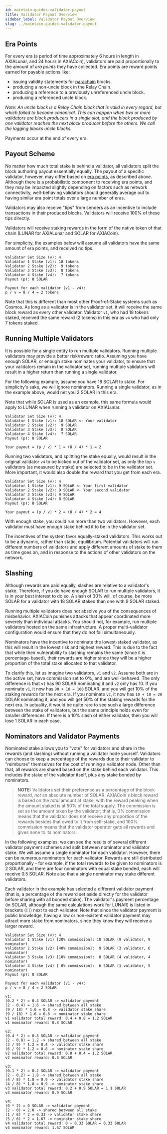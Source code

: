 ```yaml
---
id: maintain-guides-validator-payout
title: Validator Payout Overview
sidebar_label: Validator Payout Overview
slug: ../maintain-guides-validator-payout
---
```


## Era Points

For every era (a period of time approximately 6 hours in length in AXIALunar, and 24 hours in
AXIACoin), validators are paid proportionally to the amount of _era points_ they have collected. Era
points are reward points earned for payable actions like:

- issuing validity statements for [parachain](../learn/learn-parachains.md) blocks.
- producing a non-uncle block in the Relay Chain.
- producing a reference to a previously unreferenced uncle block.
- producing a referenced uncle block.

_Note: An uncle block is a Relay Chain block that is valid in every regard, but which failed to
become canonical. This can happen when two or more validators are block producers in a single slot,
and the block produced by one validator reaches the next block producer before the others. We call
the lagging blocks uncle blocks._

Payments occur at the end of every era.

## Payout Scheme

No matter how much total stake is behind a validator, all validators split the block authoring
payout essentially equally. The payout of a specific validator, however, may differ based on
[era points](#era-points), as described above. Although there is a probabilistic component to
receiving era points, and they may be impacted slightly depending on factors such as network
connectivity, well-behaving validators should generally average out to having similar era point
totals over a large number of eras.

Validators may also receive "tips" from senders as an incentive to include transactions in their
produced blocks. Validators will receive 100% of these tips directly.

Validators will receive staking rewards in the form of the native token of that chain (LUNAR for
AXIALunar and SOLAR for AXIACoin).

For simplicity, the examples below will assume all validators have the same amount of era points,
and received no tips.

```
Validator Set Size (v): 4
Validator 1 Stake (v1): 18 tokens
Validator 2 Stake (v2):  9 tokens
Validator 3 Stake (v3):  8 tokens
Validator 4 Stake (v4):  7 tokens
Payout (p): 8 SOLAR

Payout for each validator (v1 - v4):
p / v = 8 / 4 = 2 tokens
```

Note that this is different than most other Proof-of-Stake systems such as Cosmos. As long as a
validator is in the validator set, it will receive the same block reward as every other validator.
Validator `v1`, who had 18 tokens staked, received the same reward (2 tokens) in this era as `v4`
who had only 7 tokens staked.

## Running Multiple Validators

It is possible for a single entity to run multiple validators. Running multiple validators may
provide a better risk/reward ratio. Assuming you have enough SOLAR, or enough stake nominates your
validator, to ensure that your validators remain in the validator set, running multiple validators
will result in a higher return than running a single validator.

For the following example, assume you have 18 SOLAR to stake. For simplicity's sake, we will ignore
nominators. Running a single validator, as in the example above, would net you 2 SOLAR in this era.

Note that while SOLAR is used as an example, this same formula would apply to LUNAR when running a
validator on AXIALunar.

```
Validator Set Size (v): 4
Validator 1 Stake (v1): 18 SOLAR <- Your validator
Validator 2 Stake (v2):  9 SOLAR
Validator 3 Stake (v3):  8 SOLAR
Validator 4 Stake (v4):  7 SOLAR
Payout (p): 8 SOLAR

Your payout = (p / v) * 1 = (8 / 4) * 1 = 2
```

Running two validators, and splitting the stake equally, would result in the original validator `v4`
to be kicked out of the validator set, as only the top `v` validators (as measured by stake) are
selected to be in the validator set. More important, it would also double the reward that you get
from each era.

```
Validator Set Size (v): 4
Validator 1 Stake (v1): 9 SOLAR <- Your first validator
Validator 2 Stake (v2): 9 SOLAR <- Your second validator
Validator 3 Stake (v3): 9 SOLAR
Validator 4 Stake (v4): 8 SOLAR
Payout (p): 8 SOLAR

Your payout = (p / v) * 2 = (8 / 4) * 2 = 4
```

With enough stake, you could run more than two validators. However, each validator must have enough
stake behind it to be in the validator set.

The incentives of the system favor equally-staked validators. This works out to be a dynamic, rather
than static, equilibrium. Potential validators will run different numbers of validators and apply
different amounts of stake to them as time goes on, and in response to the actions of other
validators on the network.

## Slashing

Although rewards are paid equally, slashes are relative to a validator's stake. Therefore, if you do
have enough SOLAR to run multiple validators, it is in your best interest to do so. A slash of 30%
will, of course, be more SOLAR for a validator with 18 SOLAR staked than one with 9 SOLAR staked.

Running multiple validators does not absolve you of the consequences of misbehavior. AXIACoin
punishes attacks that appear coordinated more severely than individual attacks. You should not, for
example, run multiple validators hosted on the same infrastructure. A proper multi-validator
configuration would ensure that they do not fail simultaneously.

Nominators have the incentive to nominate the lowest-staked validator, as this will result in the
lowest risk and highest reward. This is due to the fact that while their vulnerability to slashing
remains the same (since it is percentage-based), their rewards are higher since they will be a
higher proportion of the total stake allocated to that validator.

To clarify this, let us imagine two validators, `v1` and `v2`. Assume both are in the active set,
have commission set to 0%, and are well-behaved. The only difference is that `v1` has 90 SOLAR
nominating it and `v2` only has 10. If you nominate `v1`, it now has `90 + 10 = 100` SOLAR, and you
will get 10% of the staking rewards for the next era. If you nominate `v2`, it now has
`10 + 10 = 20` SOLAR nominating it, and you will get 50% of the staking rewards for the next era. In
actuality, it would be quite rare to see such a large difference between the stake of validators,
but the same principle holds even for smaller differences. If there is a 10% slash of either
validator, then you will lose 1 SOLAR in each case.

## Nominators and Validator Payments

Nominated stake allows you to "vote" for validators and share in the rewards (and slashing) without
running a validator node yourself. Validators can choose to keep a percentage of the rewards due to
their validator to "reimburse" themselves for the cost of running a validator node. Other than that,
all rewards are shared based on the stake behind each validator. This includes the stake of the
validator itself, plus any stake bonded by nominators.

> **NOTE:** Validators set their preference as a percentage of the block reward, _not_ an absolute
> number of SOLAR. AXIACoin's block reward is based on the _total_ amount at stake, with the reward
> peaking when the amount staked is at 50% of the total supply. The commission is set as the amount
> taken by the validator; that is, 0% commission means that the validator does not receive any
> proportion of the rewards besides that owed to it from self-stake, and 100% commission means that
> the validator operator gets all rewards and gives none to its nominators.

In the following examples, we can see the results of several different validator payment schemes and
split between nominator and validator stake. We will assume a single nominator for each validator.
However, there can be numerous nominators for each validator. Rewards are still distributed
proportionally - for example, if the total rewards to be given to nominators is 2 SOLAR, and there are
four nominators with equal stake bonded, each will receive 0.5 SOLAR. Note also that a single
nominator may stake different validators.

Each validator in the example has selected a different validator payment (that is, a percentage of
the reward set aside directly for the validator before sharing with all bonded stake). The
validator's payment percentage (in SOLAR, although the same calculations work for LUNAR) is listed in
brackets (`[]`) next to each validator. Note that since the validator payment is public knowledge,
having a low or non-existent validator payment may attract more stake from nominators, since they
know they will receive a larger reward.

```
Validator Set Size (v): 4
Validator 1 Stake (v1) [20% commission]: 18 SOLAR (9 validator, 9 nominator)
Validator 2 Stake (v2) [40% commission]:  9 SOLAR (3 validator, 6 nominator)
Validator 3 Stake (v3) [10% commission]:  8 SOLAR (4 validator, 4 nominator)
Validator 4 Stake (v4) [ 0% commission]:  6 SOLAR (1 validator, 5 nominator)
Payout (p): 8 SOLAR

Payout for each validator (v1 - v4):
p / v = 8 / 4 = 2 SOLAR

v1:
(0.2 * 2) = 0.4 SOLAR -> validator payment
(2 - 0.4) = 1.6 -> shared between all stake
(9 / 18) * 1.6 = 0.8 -> validator stake share
(9 / 18) * 1.6 = 0.8 -> nominator stake share
v1 validator total reward: 0.4 + 0.8 = 1.2 SOLAR
v1 nominator reward: 0.8 SOLAR

v2:
(0.4 * 2) = 0.8 SOLAR -> validator payment
(2 - 0.8) = 1.2 -> shared between all stake
(3 / 9) * 1.2 = 0.4 -> validator stake share
(6 / 9) * 1.2 = 0.8 -> nominator stake share
v2 validator total reward: 0.8 + 0.4 = 1.2 SOLAR
v2 nominator reward: 0.8 SOLAR

v3:
(0.1 * 2) = 0.2 SOLAR -> validator payment
(2 - 0.2) = 1.8 -> shared between all stake
(4 / 8) * 1.8 = 0.9 -> validator stake share
(4 / 8) * 1.8 = 0.9 -> nominator stake share
v3 validator total reward: 0.2 + 0.9 SOLAR = 1.1 SOLAR
v3 nominator reward: 0.9 SOLAR

v4:
(0 * 2) = 0 SOLAR -> validator payment
(2 - 0) = 2.0 -> shared between all stake
(1 / 6) * 2 = 0.33 -> validator stake share
(5 / 6) * 2 = 1.67 -> nominator stake share
v4 validator total reward: 0 + 0.33 SOLAR = 0.33 SOLAR
v4 nominator reward: 1.67 SOLAR
```
